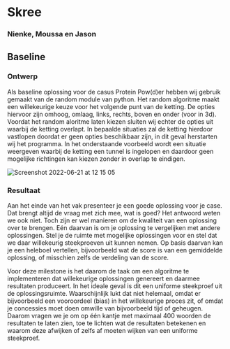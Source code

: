# Skree

### Nienke, Moussa en Jason


## Baseline

### Ontwerp
Als baseline oplossing voor de casus Protein Pow(d)er hebben wij gebruik gemaakt van de random module van python. Het random algoritme maakt een willekeurige keuze voor het volgende punt van de ketting. De opties hiervoor zijn omhoog, omlaag, links, rechts, boven en onder (voor in 3d). Voordat het random aloritme laten kiezen sluiten wij echter de opties uit waarbij de ketting overlapt. In bepaalde situaties zal de ketting hierdoor vastlopen doordat er geen opties beschikbaar zijn, in dit geval herstarten wij het programma. In het onderstaande voorbeeld wordt een situatie weergeven waarbij de ketting een tunnel is ingelopen en daardoor geen mogelijke richtingen kan kiezen zonder in overlap te eindigen. 

![Screenshot 2022-06-21 at 12 15 05](https://user-images.githubusercontent.com/65379947/174776196-fc20661c-c950-492a-bd8a-df68ce3e6f6e.png)


### Resultaat


Aan het einde van het vak presenteer je een goede oplossing voor je case. Dat brengt altijd de vraag met zich mee, wat is goed? Het antwoord weten we ook niet. Toch zijn er wel manieren om de kwaliteit van een oplossing over te brengen. Eén daarvan is om je oplossing te vergelijken met andere oplossingen. Stel je de ruimte met mogelijke oplossingen voor en stel dat we daar willekeurig steekproeven uit kunnen nemen. Op basis daarvan kan je een heleboel vertellen, bijvoorbeeld wat de score is van een gemiddelde oplossing, of misschien zelfs de verdeling van de score.

Voor deze milestone is het daarom de taak om een algoritme te implementeren dat willekeurige oplossingen genereert en daarmee resultaten produceert. In het ideale geval is dit een uniforme steekproef uit de oplossingsruimte. Waarschijnlijk lukt dat niet helemaal, omdat er bijvoorbeeld een vooroordeel (bias) in het willekeurige proces zit, of omdat je concessies moet doen omwille van bijvoorbeeld tijd of geheugen. Daarom vragen we je om op één kantje met maximaal 400 woorden de resultaten te laten zien, toe te lichten wat de resultaten betekenen en waarom deze afwijken of zelfs af moeten wijken van een uniforme steekproef.


